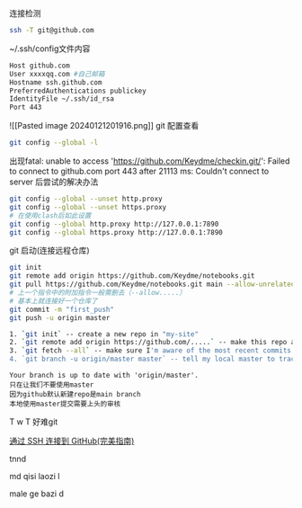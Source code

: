 连接检测
```bash
ssh -T git@github.com
```
~/.ssh/config文件内容
```bash
Host github.com
User xxxxqq.com #自己邮箱
Hostname ssh.github.com
PreferredAuthentications publickey
IdentityFile ~/.ssh/id_rsa
Port 443
```
![[Pasted image 20240121201916.png]]
git 配置查看
```bash
git config --global -l
```

出现fatal: unable to access 'https://github.com/Keydme/checkin.git/': Failed to connect to github.com port 443 after 21113 ms: Couldn't connect to server
后尝试的解决办法
```bash
git config --global --unset http.proxy
git config --global --unset https.proxy
# 在使用clash后如此设置
git config --global http.proxy http://127.0.0.1:7890
git config --global https.proxy http://127.0.0.1:7890
```


git 启动(连接远程仓库)
```bash
git init
git remote add origin https://github.com/Keydme/notebooks.git
git pull https://github.com/Keydme/notebooks.git main --allow-unrelated-histories
# 上一个指令中的附加指令一般需删去（--allow.....）
# 基本上就连接好一个仓库了
git commit -m "first_push"
git push -u origin master
```
```bash
1. `git init` -- create a new repo in "my-site"
2. `git remote add origin https://github.com/.....` -- make this repo a "clone" of my origin
3. `git fetch --all` -- make sure I'm aware of the most recent commits
4. `git branch -u origin/master master` -- tell my local master to track origin master
```

```
Your branch is up to date with 'origin/master'.
只在让我们不要使用master
因为github默认新建repo是main branch
本地使用master提交需要上头的审核
```
T w T 好难git

[通过 SSH 连接到 GitHub(完美指南)](https://docs.github.com/zh/enterprise-server@3.8/authentication/connecting-to-github-with-ssh)

tnnd

md qisi laozi l

male ge bazi d